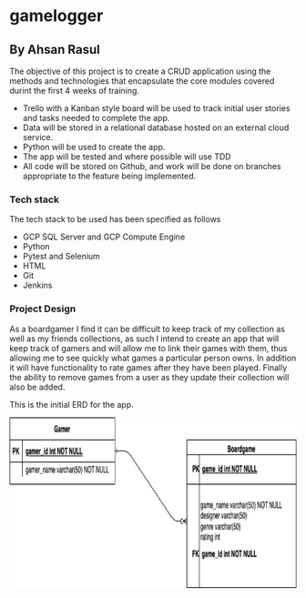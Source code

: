 # gamelogger

## By Ahsan Rasul

The objective of this project is to create a CRUD application using the methods and technologies that encapsulate the core modules covered durint the first 4 weeks of training.

* Trello with a Kanban style board will be used to track initial user stories and tasks needed to complete the app.
* Data will be stored in a relational database hosted on an external cloud service.
* Python will be used to create the app.
* The app will be tested and where possible will use TDD 
* All code will be stored on Github, and work will be done on branches appropriate to the feature being implemented.

### Tech stack

The tech stack to be used has been specified as follows 
* GCP SQL Server and GCP Compute Engine
* Python
* Pytest and Selenium
* HTML
* Git
* Jenkins

### Project Design

As a boardgamer I find it can be difficult to keep track of my collection as well as my friends collections, as such I intend to create an app that will keep track of gamers and will allow me to link their games with them, thus allowing me to see quickly what games a particular person owns. In addition it will have functionality to rate games after they have been played. Finally the ability to remove games from a user as they update their collection will also be added. 

This is the initial ERD for the app.
<p align="center">
  <img width="700" height="300" src="gamelogger.jpg">
</p>
